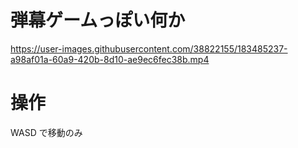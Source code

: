 # 弾幕ゲームっぽい何か
https://user-images.githubusercontent.com/38822155/183485237-a98af01a-60a9-420b-8d10-ae9ec6fec38b.mp4

# 操作
WASD で移動のみ
